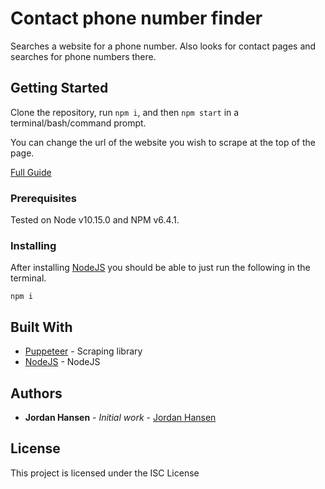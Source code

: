 # Contact phone number finder

Searches a website for a phone number. Also looks for contact pages and searches for phone numbers there.

## Getting Started

Clone the repository, run `npm i`, and then `npm start` in a terminal/bash/command prompt.

You can change the url of the website you wish to scrape at the top of the page.

[Full Guide](https://javascriptwebscrapingguy.com/jordan-scrapes-contact-pages//)

### Prerequisites

Tested on Node v10.15.0 and NPM v6.4.1.

### Installing

After installing [NodeJS](https://nodejs.org/en/) you should be able to just run the following in the terminal.

```
npm i
```

## Built With

* [Puppeteer](https://github.com/GoogleChrome/puppeteer) - Scraping library
* [NodeJS](https://nodejs.org/en/) - NodeJS

## Authors

* **Jordan Hansen** - *Initial work* - [Jordan Hansen](https://github.com/aarmora)


## License

This project is licensed under the ISC License
